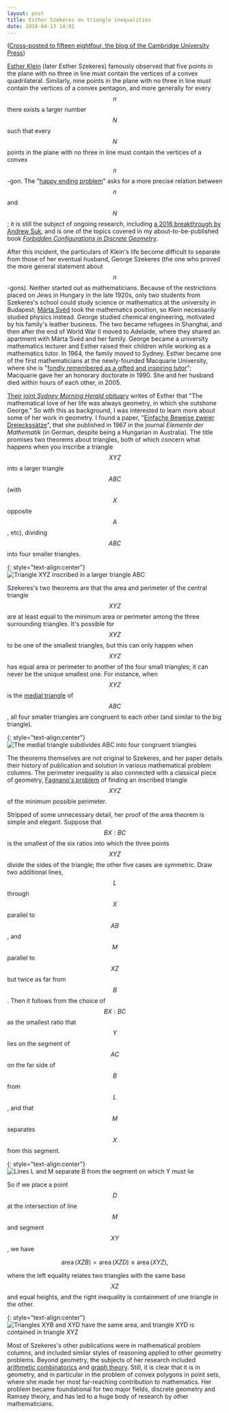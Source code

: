 ```yaml
---
layout: post
title: Esther Szekeres on triangle inequalities
date: 2018-04-13 14:01
---
```

([Cross-posted to fifteen eightfour, the blog of the Cambridge University Press](http://www.cambridgeblog.org/2018/04/esther-szekeres-on-triangle-inequalities/))

[Esther Klein](https://en.wikipedia.org/wiki/Esther_Szekeres) (later Esther Szekeres) famously observed that five points in the plane with no three in line must contain the vertices of a convex quadrilateral. Similarly, nine points in the plane with no three in line must contain the vertices of a convex pentagon, and more generally for every $$n$$ there exists a larger number $$N$$ such that every $$N$$ points in the plane with no three in line must contain the vertices of a convex $$n$$-gon. The "[happy ending problem](https://en.wikipedia.org/wiki/Happy_ending_problem)" asks for a more precise relation between $$n$$ and $$N$$; it is still the subject of ongoing research, including [a 2016 breakthrough by Andrew Suk](http://buff.ly/2rFeU3O), and is one of the topics covered in my about-to-be-published book _[Forbidden Configurations in Discrete Geometry](https://www.cambridge.org/core/books/forbidden-configurations-in-discrete-geometry/0A90D6B522B1DFF59641F086F149EA45)_.

After this incident, the particulars of Klein's life become difficult to separate from those of her eventual husband, George Szekeres (the one who proved the more general statement about $$n$$-gons). Neither started out as mathematicians. Because of the restrictions placed on Jews in Hungary in the late 1920s, only two students from Szekeres's school could study science or mathematics at the university in Budapest; [Márta Svéd](https://en.wikipedia.org/wiki/M%C3%A1rta_Sv%C3%A9d) took the mathematics position, so Klein necessarily studied physics instead. George studied chemical engineering, motivated by his family's leather business.
The two became refugees in Shanghai, and then after the end of World War II moved to Adelaide, where they shared an apartment with Márta Svéd and her family. George became a university mathematics lecturer and Esther raised their children while working as a mathematics tutor. In 1964, the family moved to Sydney. Esther became one of the first mathematicians at the newly-founded Macquarie University, where she is "[fondly remembered as a gifted and inspiring tutor](https://www.mq.edu.au/connect/alumni/news-and-events/sirius/alumni_13122011-sirius_magazine_publication_summer_2006.pdf)"; Macquarie gave her an honorary doctorate in 1990. She and her husband died within hours of each other, in 2005.

[Their joint _Sydney Morning Herald_ obituary](https://www.smh.com.au/news/obituaries/a-world-of-teaching-and-numbers--times-two/2005/11/06/1131211943674.html) writes of Esther that "The mathematical love of her life was always geometry, in which she outshone George." So with this as background, I was interested to learn more about some of her work in geometry. I found a paper, "[Einfache Beweise zweier Dreieckssätze](https://eudml.org/doc/140836)", that she published in 1967 in the journal _Elemente der Mathematik_ (in German, despite being a Hungarian in Australia). The title promises two theorems about triangles, both of which concern what happens when you inscribe a triangle $$XYZ$$ into a larger triangle $$ABC$$ (with $$X$$ opposite $$A$$, etc), dividing $$ABC$$ into four smaller triangles.

{: style="text-align:center"}
![Triangle XYZ inscribed in a larger triangle ABC]({{site.baseurl}}/assets/2018/klein-triangles-1.svg)

Szekeres's two theorems are that the area and perimeter of the central triangle $$XYZ$$ are at least equal to the minimum area or perimeter among the three surrounding triangles. It's possible for $$XYZ$$ to be one of the smallest triangles, but this can only happen when $$XYZ$$ has equal area or perimeter to another of the four small triangles; it can never be the unique smallest one. For instance, when $$XYZ$$ is the [medial triangle](https://en.wikipedia.org/wiki/Medial_triangle) of $$ABC$$, all four smaller triangles are congruent to each other (and similar to the big triangle).

{: style="text-align:center"}
![The medial triangle subdivides ABC into four congruent triangles]({{site.baseurl}}/assets/2018/klein-triangles-2.svg)

The theorems themselves are not original to Szekeres, and her paper details their history of publication and solution in various mathematical problem columns. The perimeter inequality is also connected with a classical piece of geometry, [Fagnano's problem](https://en.wikipedia.org/wiki/Fagnano%27s_problem) of finding an inscribed triangle $$XYZ$$ of the minimum possible perimeter.

Stripped of some unnecessary detail, her proof of the area theorem is simple and elegant. Suppose that $$BX:BC$$ is the smallest of the six ratios into which the three points $$XYZ$$ divide the sides of the triangle; the other five cases are symmetric. Draw two additional lines, $$L$$ through $$X$$ parallel to $$AB$$, and $$M$$ parallel to $$XZ$$ but twice as far from $$B$$. Then it follows from the choice of $$BX:BC$$ as the smallest ratio that $$Y$$ lies on the segment of $$AC$$ on the far side of $$B$$ from $$L$$, and that $$M$$ separates $$X$$ from this segment.

{: style="text-align:center"}
![Lines L and M separate B from the segment on which Y must lie]({{site.baseurl}}/assets/2018/klein-triangles-3.svg)

So if we place a point $$D$$ at the intersection of line $$M$$ and segment $$XY$$, we have

$$\operatorname{area}(XZB)=\operatorname{area}(XZD)
\le\operatorname{area}(XYZ),$$

where the left equality relates two triangles with the same base $$XZ$$ and equal heights, and the right inequality is containment of one triangle in the other.

{: style="text-align:center"}
![Triangles XYB and XYD have the same area, and triangle XYD is contained in triangle XYZ]({{site.baseurl}}/assets/2018/klein-triangles-4.svg)

Most of Szekeres's other publications were in mathematical problem columns, and included similar styles of reasoning applied to other geometry problems. Beyond geometry, the subjects of her research included [arithmetic combinatorics](https://doi.org/10.1016/S0012-365X(98)00332-X) and [graph theory](http://www.jstor.org/stable/3612854). Still, it is clear that it is in geometry, and in particular in the problem of convex polygons in point sets, where she made her most far-reaching contribution to mathematics. Her problem became foundational for two major fields, discrete geometry and Ramsey theory, and has led to a huge body of research by other mathematicians.
